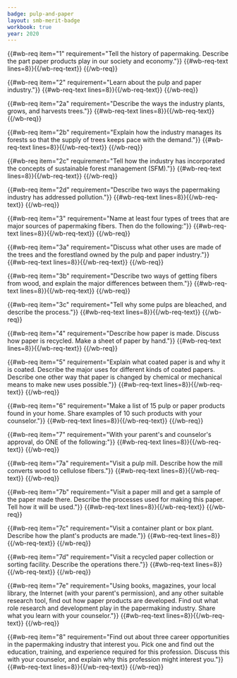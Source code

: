 ```yaml
---
badge: pulp-and-paper
layout: smb-merit-badge
workbook: true
year: 2020
---
```



{{#wb-req item="1" requirement="Tell the history of papermaking. Describe the part paper products play in our society and economy."}}
{{#wb-req-text lines=8}}{{/wb-req-text}}
{{/wb-req}}

{{#wb-req item="2" requirement="Learn about the pulp and paper industry."}}
{{#wb-req-text lines=8}}{{/wb-req-text}}
{{/wb-req}}

{{#wb-req item="2a" requirement="Describe the ways the industry plants, grows, and harvests trees."}}
{{#wb-req-text lines=8}}{{/wb-req-text}}
{{/wb-req}}

{{#wb-req item="2b" requirement="Explain how the industry manages its forests so that the supply of trees keeps pace with the demand."}}
{{#wb-req-text lines=8}}{{/wb-req-text}}
{{/wb-req}}

{{#wb-req item="2c" requirement="Tell how the industry has incorporated the concepts of sustainable forest management (SFM)."}}
{{#wb-req-text lines=8}}{{/wb-req-text}}
{{/wb-req}}

{{#wb-req item="2d" requirement="Describe two ways the papermaking industry has addressed pollution."}}
{{#wb-req-text lines=8}}{{/wb-req-text}}
{{/wb-req}}

{{#wb-req item="3" requirement="Name at least four types of trees that are major sources of papermaking fibers. Then do the following:"}}
{{#wb-req-text lines=8}}{{/wb-req-text}}
{{/wb-req}}

{{#wb-req item="3a" requirement="Discuss what other uses are made of the trees and the forestland owned by the pulp and paper industry."}}
{{#wb-req-text lines=8}}{{/wb-req-text}}
{{/wb-req}}

{{#wb-req item="3b" requirement="Describe two ways of getting fibers from wood, and explain the major differences between them."}}
{{#wb-req-text lines=8}}{{/wb-req-text}}
{{/wb-req}}

{{#wb-req item="3c" requirement="Tell why some pulps are bleached, and describe the process."}}
{{#wb-req-text lines=8}}{{/wb-req-text}}
{{/wb-req}}

{{#wb-req item="4" requirement="Describe how paper is made. Discuss how paper is recycled. Make a sheet of paper by hand."}}
{{#wb-req-text lines=8}}{{/wb-req-text}}
{{/wb-req}}

{{#wb-req item="5" requirement="Explain what coated paper is and why it is coated. Describe the major uses for different kinds of coated papers. Describe one other way that paper is changed by chemical or mechanical means to make new uses possible."}}
{{#wb-req-text lines=8}}{{/wb-req-text}}
{{/wb-req}}

{{#wb-req item="6" requirement="Make a list of 15 pulp or paper products found in your home. Share examples of 10 such products with your counselor."}}
{{#wb-req-text lines=8}}{{/wb-req-text}}
{{/wb-req}}

{{#wb-req item="7" requirement="With your parent's and counselor's approval, do ONE of the following:"}}
{{#wb-req-text lines=8}}{{/wb-req-text}}
{{/wb-req}}

{{#wb-req item="7a" requirement="Visit a pulp mill. Describe how the mill converts wood to cellulose fibers."}}
{{#wb-req-text lines=8}}{{/wb-req-text}}
{{/wb-req}}

{{#wb-req item="7b" requirement="Visit a paper mill and get a sample of the paper made there. Describe the processes used for making this paper. Tell how it will be used."}}
{{#wb-req-text lines=8}}{{/wb-req-text}}
{{/wb-req}}

{{#wb-req item="7c" requirement="Visit a container plant or box plant. Describe how the plant's products are made."}}
{{#wb-req-text lines=8}}{{/wb-req-text}}
{{/wb-req}}

{{#wb-req item="7d" requirement="Visit a recycled paper collection or sorting facility. Describe the operations there."}}
{{#wb-req-text lines=8}}{{/wb-req-text}}
{{/wb-req}}

{{#wb-req item="7e" requirement="Using books, magazines, your local library, the Internet (with your parent's permission), and any other suitable research tool, find out how paper products are developed. Find out what role research and development play in the papermaking industry. Share what you learn with your counselor."}}
{{#wb-req-text lines=8}}{{/wb-req-text}}
{{/wb-req}}

{{#wb-req item="8" requirement="Find out about three career opportunities in the papermaking industry that interest you. Pick one and find out the education, training, and experience required for this profession. Discuss this with your counselor, and explain why this profession might interest you."}}
{{#wb-req-text lines=8}}{{/wb-req-text}}
{{/wb-req}}
